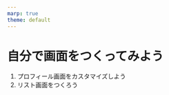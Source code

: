```yaml
---
marp: true
theme: default
---
```

<!-- page_number: true -->
<!-- paginate: true -->

# 自分で画面をつくってみよう
1. プロフィール画面をカスタマイズしよう
2. リスト画面をつくろう
